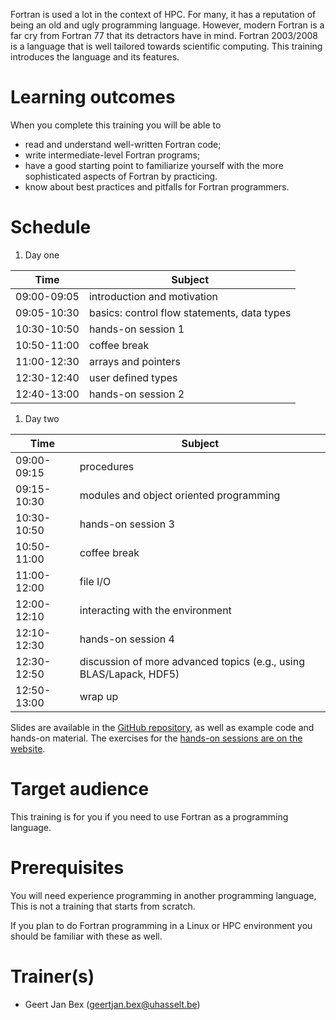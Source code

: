 Fortran is used a lot in the context of HPC.  For many, it has a
reputation of being an old and ugly programming language.  However,
modern Fortran is a far cry from Fortran 77 that its detractors have
in mind.  Fortran 2003/2008 is a language that is well tailored
towards scientific computing.  This training introduces the language
and its features.


# Learning outcomes

When you complete this training you will be able to

  * read and understand well-written Fortran code;
  * write intermediate-level Fortran programs;
  * have a good starting point to familiarize yourself with the more
    sophisticated aspects of Fortran by practicing.
  * know about best practices and pitfalls for Fortran programmers.


# Schedule

1. Day one

  | Time        | Subject                                                |
  |-------------|--------------------------------------------------------|
  | 09:00-09:05 | introduction and motivation |
  | 09:05-10:30 | basics: control flow statements, data types |
  | 10:30-10:50 | hands-on session 1 |
  | 10:50-11:00 | coffee break |
  | 11:00-12:30 | arrays and pointers |
  | 12:30-12:40 | user defined types |
  | 12:40-13:00 | hands-on session 2 |

1. Day two

  | Time        | Subject                                                |
  |-------------|--------------------------------------------------------|
  | 09:00-09:15 | procedures |
  | 09:15-10:30 | modules and object oriented programming |
  | 10:30-10:50 | hands-on session 3 |
  | 10:50-11:00 | coffee break |
  | 11:00-12:00 | file I/O |
  | 12:00-12:10 | interacting with the environment |
  | 12:10-12:30 | hands-on session 4 |
  | 12:30-12:50 | discussion of more advanced topics (e.g., using BLAS/Lapack, HDF5) |
  | 12:50-13:00 | wrap up |

Slides are available in the
 [GitHub repository](https://github.com/gjbex/Fortran-for-programmers),
as well as example code and hands-on material.  The exercises for the
[hands-on sessions are on the website](hands-on/README.md).


# Target audience

This training is for you if you need to use Fortran as a programming
language.


# Prerequisites

You will need experience programming in another programming language,
This is not a training that starts from scratch.

If you plan to do Fortran programming in a Linux or HPC environment you should
be familiar with these as well.


# Trainer(s)

  * Geert Jan Bex ([geertjan.bex@uhasselt.be](mailto:geertjan.bex@uhasselt.be))
